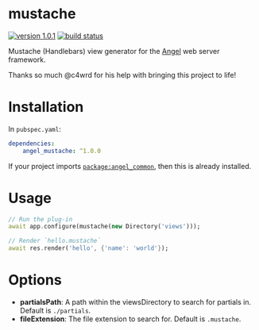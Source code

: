 # mustache
[![version 1.0.1](https://img.shields.io/badge/pub-1.0.1-brightgreen.svg)](https://pub.dartlang.org/packages/angel_mustache)
[![build status](https://travis-ci.org/angel-dart/mustache.svg?branch=master)](https://travis-ci.org/angel-dart/mustache)

Mustache (Handlebars) view generator for the [Angel](https://github.com/angel-dart/angel)
web server framework.

Thanks so much @c4wrd for his help with bringing this project to life!

# Installation
In `pubspec.yaml`:

```yaml
dependencies:
    angel_mustache: ^1.0.0
```

If your project imports [`package:angel_common`](https://github.com/angel-dart/common),
then this is already installed.

# Usage
```dart
// Run the plug-in
await app.configure(mustache(new Directory('views')));

// Render `hello.mustache`
await res.render('hello', {'name': 'world'});
```

# Options
- **partialsPath**: A path within the viewsDirectory to search for partials in.
    Default is `./partials`.
- **fileExtension**: The file extension to search for. Default is `.mustache`.
